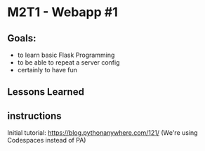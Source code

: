 # M2T1 - Webapp #1

## Goals:
- to learn basic Flask Programming
- to be able to repeat a server config
- certainly to have fun

## Lessons Learned

## instructions
Initial tutorial: https://blog.pythonanywhere.com/121/
(We're using Codespaces instead of PA)